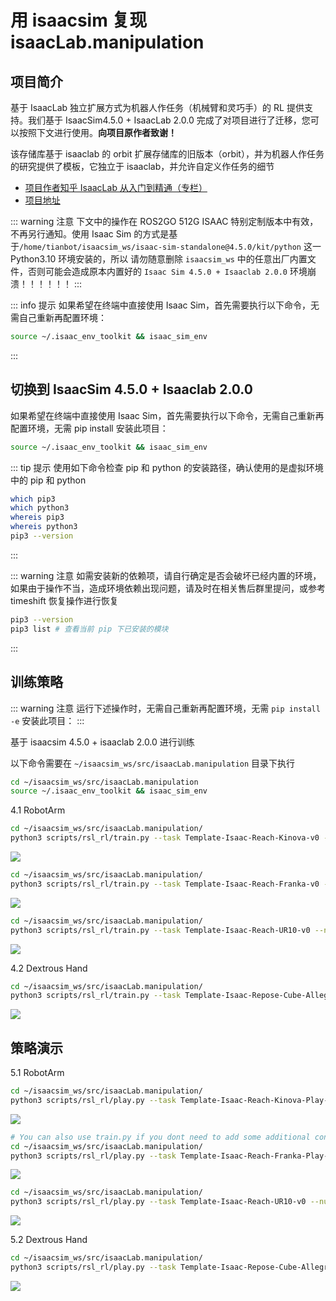 # 用 isaacsim 复现 isaacLab.manipulation

## 项目简介
基于 IsaacLab 独立扩展方式为机器人作任务（机械臂和灵巧手）的 RL 提供支持。我们基于 IsaacSim4.5.0 + IsaacLab 2.0.0 完成了对项目进行了迁移，您可以按照下文进行使用。**向项目原作者致谢！**

该存储库基于 isaaclab 的 orbit 扩展存储库的旧版本（orbit），并为机器人作任务的研究提供了模板，它独立于 isaaclab，并允许自定义作任务的细节

- [项目作者知乎 IsaacLab 从入门到精通（专栏）](https://zhuanlan.zhihu.com/c_1796226143680069633)
- [项目地址](https://github.com/NathanWu7/isaacLab.manipulation.git)

::: warning 注意
下文中的操作在 ROS2GO 512G ISAAC 特别定制版本中有效，不再另行通知。使用 Isaac Sim 的方式是基于`/home/tianbot/isaacsim_ws/isaac-sim-standalone@4.5.0/kit/python` 这一 Python3.10 环境安装的，所以
请勿随意删除 `isaacsim_ws` 中的任意出厂内置文件，否则可能会造成原本内置好的 `Isaac Sim 4.5.0 + Isaaclab 2.0.0` 环境崩溃！！！！！！
:::

::: info 提示
如果希望在终端中直接使用 Isaac Sim，首先需要执行以下命令，无需自己重新再配置环境：
```bash
source ~/.isaac_env_toolkit && isaac_sim_env
```
:::

## 切换到 IsaacSim 4.5.0 + Isaaclab 2.0.0

如果希望在终端中直接使用 Isaac Sim，首先需要执行以下命令，无需自己重新再配置环境，无需 pip install 安装此项目：
```bash
source ~/.isaac_env_toolkit && isaac_sim_env
```

::: tip 提示
使用如下命令检查 pip 和 python 的安装路径，确认使用的是虚拟环境中的 pip 和 python
```bash
which pip3
which python3
whereis pip3
whereis python3
pip3 --version
```
:::

::: warning 注意
如需安装新的依赖项，请自行确定是否会破坏已经内置的环境，如果由于操作不当，造成环境依赖出现问题，请及时在相关售后群里提问，或参考 timeshift 恢复操作进行恢复
```bash
pip3 --version
pip3 list # 查看当前 pip 下已安装的模块
```
:::

## 训练策略

::: warning 注意
运行下述操作时，无需自己重新再配置环境，无需 `pip install -e` 安装此项目：
:::

基于 isaacsim 4.5.0 + isaaclab 2.0.0 进行训练

以下命令需要在 `~/isaacsim_ws/src/isaacLab.manipulation` 目录下执行

```bash
cd ~/isaacsim_ws/src/isaacLab.manipulation
source ~/.isaac_env_toolkit && isaac_sim_env
```

4.1 RobotArm
```bash
cd ~/isaacsim_ws/src/isaacLab.manipulation/
python3 scripts/rsl_rl/train.py --task Template-Isaac-Reach-Kinova-v0 --num_envs 4096 --headless
```
![](https://tianbot-pic.oss-cn-beijing.aliyuncs.com/tianbot-pic/Tianbot-Doc/isaacsim_manipulation_ur10_train.png)

```bash
cd ~/isaacsim_ws/src/isaacLab.manipulation/
python3 scripts/rsl_rl/train.py --task Template-Isaac-Reach-Franka-v0 --num_envs 4096 --headless
```
![](https://tianbot-pic.oss-cn-beijing.aliyuncs.com/tianbot-pic/Tianbot-Doc/isaacsim_manipulation_ur10_train.png)

```bash
cd ~/isaacsim_ws/src/isaacLab.manipulation/
python3 scripts/rsl_rl/train.py --task Template-Isaac-Reach-UR10-v0 --num_envs 4096 --headless
```

![](https://tianbot-pic.oss-cn-beijing.aliyuncs.com/tianbot-pic/Tianbot-Doc/isaacsim_manipulation_ur10_train.png)

4.2 Dextrous Hand
```bash
cd ~/isaacsim_ws/src/isaacLab.manipulation/
python3 scripts/rsl_rl/train.py --task Template-Isaac-Repose-Cube-Allegro-v0 --num_envs 4096 --headless
```

![](https://tianbot-pic.oss-cn-beijing.aliyuncs.com/tianbot-pic/Tianbot-Doc/isaacsim_manipulation_ur10_train.png)

## 策略演示

5.1 RobotArm
```bash
cd ~/isaacsim_ws/src/isaacLab.manipulation/
python3 scripts/rsl_rl/play.py --task Template-Isaac-Reach-Kinova-Play-v0 --num_envs 16
```
![](https://tianbot-pic.oss-cn-beijing.aliyuncs.com/tianbot-pic/Tianbot-Doc/isaacsim_manipulation_kinova_play.png)

```bash
# You can also use train.py if you dont need to add some additional configs.
cd ~/isaacsim_ws/src/isaacLab.manipulation/
python3 scripts/rsl_rl/play.py --task Template-Isaac-Reach-Franka-Play-v0 --num_envs 16
```

![](https://tianbot-pic.oss-cn-beijing.aliyuncs.com/tianbot-pic/Tianbot-Doc/isaacsim_manipulation_franka_play.png)

```bash
cd ~/isaacsim_ws/src/isaacLab.manipulation/
python3 scripts/rsl_rl/play.py --task Template-Isaac-Reach-UR10-v0 --num_envs 16
```
![](https://tianbot-pic.oss-cn-beijing.aliyuncs.com/tianbot-pic/Tianbot-Doc/isaacsim_manipulation_ur10_play.png)

5.2 Dextrous Hand
```bash
cd ~/isaacsim_ws/src/isaacLab.manipulation/
python3 scripts/rsl_rl/play.py --task Template-Isaac-Repose-Cube-Allegro-Play-v0 --num_envs 16
```

![](https://tianbot-pic.oss-cn-beijing.aliyuncs.com/tianbot-pic/Tianbot-Docisaacsim_manipulation_allegro_play.png)